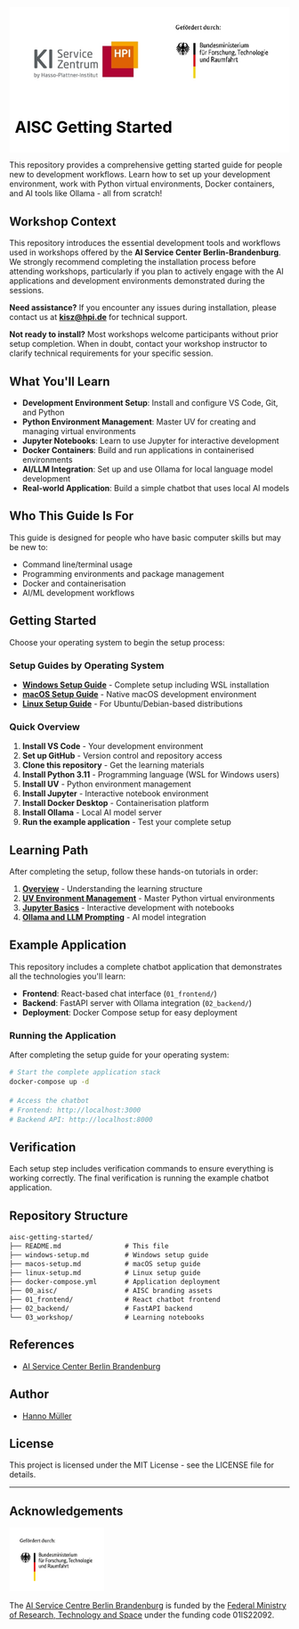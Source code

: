 <div style="background-color: #ffffff; color: #000000; padding: 10px;">
<img src="00_aisc\img\logo_aisc_bmftr.jpg">
<h1> AISC Getting Started
</div>

This repository provides a comprehensive getting started guide for people new to development workflows. Learn how to set up your development environment, work with Python virtual environments, Docker containers, and AI tools like Ollama - all from scratch!

## Workshop Context

This repository introduces the essential development tools and workflows used in workshops offered by the **AI Service Center Berlin-Brandenburg**. We strongly recommend completing the installation process before attending workshops, particularly if you plan to actively engage with the AI applications and development environments demonstrated during the sessions.

**Need assistance?** If you encounter any issues during installation, please contact us at **kisz@hpi.de** for technical support.

**Not ready to install?** Most workshops welcome participants without prior setup completion. When in doubt, contact your workshop instructor to clarify technical requirements for your specific session.

## What You'll Learn

- **Development Environment Setup**: Install and configure VS Code, Git, and Python
- **Python Environment Management**: Master UV for creating and managing virtual environments
- **Jupyter Notebooks**: Learn to use Jupyter for interactive development
- **Docker Containers**: Build and run applications in containerised environments
- **AI/LLM Integration**: Set up and use Ollama for local language model development
- **Real-world Application**: Build a simple chatbot that uses local AI models

## Who This Guide Is For

This guide is designed for people who have basic computer skills but may be new to:
- Command line/terminal usage
- Programming environments and package management
- Docker and containerisation
- AI/ML development workflows

## Getting Started

Choose your operating system to begin the setup process:

### Setup Guides by Operating System

- **[Windows Setup Guide](windows-setup.md)** - Complete setup including WSL installation
- **[macOS Setup Guide](macos-setup.md)** - Native macOS development environment
- **[Linux Setup Guide](linux-setup.md)** - For Ubuntu/Debian-based distributions

### Quick Overview

1. **Install VS Code** - Your development environment
2. **Set up GitHub** - Version control and repository access
3. **Clone this repository** - Get the learning materials
4. **Install Python 3.11** - Programming language (WSL for Windows users)
5. **Install UV** - Python environment management
6. **Install Jupyter** - Interactive notebook environment
7. **Install Docker Desktop** - Containerisation platform
8. **Install Ollama** - Local AI model server
9. **Run the example application** - Test your complete setup

## Learning Path

After completing the setup, follow these hands-on tutorials in order:

1. **[Overview](03_workshop/00_overview.ipynb)** - Understanding the learning structure
2. **[UV Environment Management](03_workshop/01_uv_environment_management.ipynb)** - Master Python virtual environments
3. **[Jupyter Basics](03_workshop/02_jupyter_basics.ipynb)** - Interactive development with notebooks
4. **[Ollama and LLM Prompting](03_workshop/03_ollama_and_llm_prompting.ipynb)** - AI model integration

## Example Application

This repository includes a complete chatbot application that demonstrates all the technologies you'll learn:

- **Frontend**: React-based chat interface (`01_frontend/`)
- **Backend**: FastAPI server with Ollama integration (`02_backend/`)
- **Deployment**: Docker Compose setup for easy deployment

### Running the Application

After completing the setup guide for your operating system:

```bash
# Start the complete application stack
docker-compose up -d

# Access the chatbot
# Frontend: http://localhost:3000
# Backend API: http://localhost:8000
```

## Verification

Each setup step includes verification commands to ensure everything is working correctly. The final verification is running the example chatbot application.

## Repository Structure

```
aisc-getting-started/
├── README.md                # This file
├── windows-setup.md         # Windows setup guide
├── macos-setup.md           # macOS setup guide  
├── linux-setup.md           # Linux setup guide
├── docker-compose.yml       # Application deployment
├── 00_aisc/                 # AISC branding assets
├── 01_frontend/             # React chatbot frontend
├── 02_backend/              # FastAPI backend
└── 03_workshop/             # Learning notebooks
```


## References

- [AI Service Center Berlin Brandenburg](https://hpi.de/kisz)

## Author
- [Hanno Müller](https://github.com/hanno-mueller-HPI)

## License

This project is licensed under the MIT License - see the LICENSE file for details.


---

## Acknowledgements
<img src="00_aisc/img/logo_bmftr_de.png" alt="drawing" style="width:170px;"/>

The [AI Service Centre Berlin Brandenburg](http://hpi.de/kisz) is funded by the [Federal Ministry of Research, Technology and Space](https://www.bmbf.de/) under the funding code 01IS22092.
